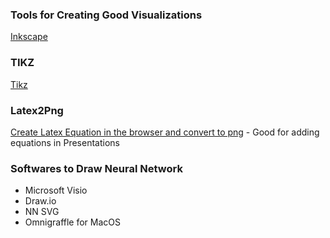 ### Tools for Creating Good Visualizations
[Inkscape](https://inkscape.org/)

### TIKZ
[Tikz](https://www.overleaf.com/learn/latex/TikZ_package)

### Latex2Png
[Create Latex Equation in the browser and convert to png](http://latex2png.com/) - Good for adding equations in Presentations

### Softwares to Draw Neural Network
* Microsoft Visio
* Draw.io
* NN SVG
* Omnigraffle for MacOS
